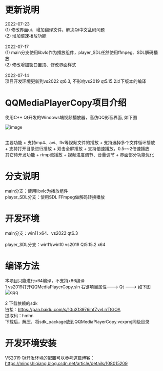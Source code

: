 # 更新说明
2022-07-23
<br/>
(1) 修改界面ui，增加翻译文件，解决Qt中文乱码问题
<br/>
(2) 增加倍速播放功能
<br/>
<br/>
2022-07-17
<br/>
(1) main分支使用libvlc作为播放组件，player_SDL任然使用ffmpeg、SDL解码播放
<br/>
(2) 修改增加窗口置顶、修改界面样式
<br/>
<br/>
2022-07-14
<br/>
项目开发环境更新到vs2022 qt6.3, 不影响vs2019 qt5.15.2以下版本的编译

# QQMediaPlayerCopy项目介绍

使用C++ Qt开发的Windows端视频播放器，高仿QQ影音界面, 如下图

![image](https://user-images.githubusercontent.com/42860254/180600270-91697fc3-36f9-4830-bbd7-9cd33f7640e1.png)

<br/>
主要功能
+ 支持mp4、avi、flv等视频文件的播放
+ 支持选择多个文件循环播放
+ 支持打开目录进行播放
+ 双击全屏播放
+ 支持倍速播放，0.5~~2倍速播放
<br/>
其它待开发功能
+ rtmp流播放
+ 视频进度调节、音量调节
+ 界面部分功能优化
<br/>

# 分支说明
main分支：使用libvlc为播放组件
<br/>
player_SDL分支：使用SDL FFmpeg做解码转换播放

# 开发环境 
main分支：win11 x64、vs2022  qt6.3
<br/>
<br/>
player_SDL分支：win11/win10  vs2019 Qt5.15.2 x64


# 编译方法
本项目只能进行x64编译，不支持x86编译
<br/>
1 vs2019打开QQMediaPlayerCopy.sln 右键项目属性---> Qt ---> 如下图
![qqq](https://user-images.githubusercontent.com/42860254/159120393-2b091a49-4058-493d-8dfb-1b086aec4295.png)
<br/>
<br/>
2 下载依赖的sdk
<br/>
链接：https://pan.baidu.com/s/10uXf3976ihfZyyLrrTtGOA 
<br/>
提取码：hmhn
<br/>
下载后，解压，将sdk_package放到QQMediaPlayerCopy.vcxproj同级目录


# 开发环境安装
VS2019 Qt开发环境的配置可以参考这篇博客：https://mingshiqiang.blog.csdn.net/article/details/108015209

